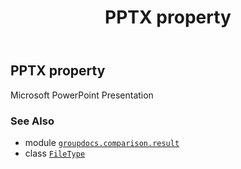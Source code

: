 ﻿---
title: PPTX property
second_title: GroupDocs.Comparison for Python via .NET API References
description: 
type: docs
url: /python-net/groupdocs.comparison.result/filetype/pptx/
is_root: false
weight: 1160
---

## PPTX property


Microsoft PowerPoint Presentation

### See Also
* module [`groupdocs.comparison.result`](../../)
* class [`FileType`](/comparison/python-net/groupdocs.comparison.result/filetype)
